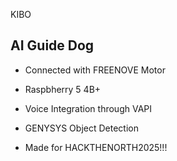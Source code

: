 KIBO


## AI Guide Dog
- Connected with FREENOVE Motor
- Raspbherry 5 4B+
- Voice Integration through VAPI
- GENYSYS Object Detection

- Made for HACKTHENORTH2025!!!

